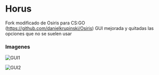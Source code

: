 # Horus

Fork modificado de Osiris para CS:GO (https://github.com/danielkrupinski/Osiris)
GUI mejorada y quitadas las opciones que no se suelen usar

### Imagenes

![GUI1](https://i.imgur.com/NVnjpwT.png)

![GUI2](https://i.imgur.com/vg9A7lE.png)
